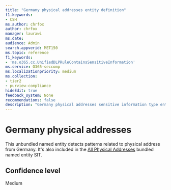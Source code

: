 ```yaml
---
title: "Germany physical addresses entity definition"
f1.keywords:
- CSH
ms.author: chrfox
author: chrfox
manager: laurawi
ms.date:
audience: Admin
search.appverid: MET150
ms.topic: reference
f1_keywords:
- 'ms.o365.cc.UnifiedDLPRuleContainsSensitiveInformation'
ms.service: O365-seccomp
ms.localizationpriority: medium
ms.collection:
- tier2
- purview-compliance
hideEdit: true
feedback_system: None
recommendations: false
description: "Germany physical addresses sensitive information type entity definition."
---
```


# Germany physical addresses

This unbundled named entity detects patterns related to physical address from Germany. It's also included in the [All Physical Addresses](sit-defn-all-physical-addresses.md) bundled named entity SIT.

## Confidence level

Medium